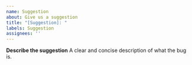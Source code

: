 ```yaml
---
name: Suggestion
about: Give us a suggestion
title: "[Suggestion]: "
labels: Suggestion
assignees: ''
---
```


**Describe the suggestion**
A clear and concise description of what the bug is.

